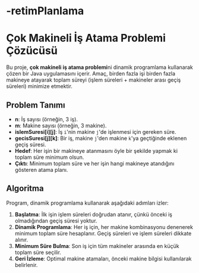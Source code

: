 # -retimPlanlama

# Çok Makineli İş Atama Problemi Çözücüsü

Bu proje, **çok makineli iş atama problemi**ni dinamik programlama kullanarak çözen bir Java uygulamasını içerir. Amaç, birden fazla işi birden fazla makineye atayarak toplam süreyi (işlem süreleri + makineler arası geçiş süreleri) minimize etmektir.

## Problem Tanımı
- **n**: İş sayısı (örneğin, 3 iş).
- **m**: Makine sayısı (örneğin, 3 makine).
- **islemSuresi[i][j]**: İş `i`'nin makine `j`'de işlenmesi için gereken süre.
- **gecisSuresi[j][k]**: Bir iş, makine `j`'den makine `k`'ya geçtiğinde eklenen geçiş süresi.
- **Hedef**: Her işin bir makineye atanmasını öyle bir şekilde yapmak ki toplam süre minimum olsun.
- **Çıktı**: Minimum toplam süre ve her işin hangi makineye atandığını gösteren atama planı.

## Algoritma
Program, dinamik programlama kullanarak aşağıdaki adımları izler:
1. **Başlatma**: İlk işin işlem süreleri doğrudan atanır, çünkü önceki iş olmadığından geçiş süresi yoktur.
2. **Dinamik Programlama**: Her iş için, her makine kombinasyonu denenerek minimum toplam süre hesaplanır. Geçiş süreleri ve işlem süreleri dikkate alınır.
3. **Minimum Süre Bulma**: Son iş için tüm makineler arasında en küçük toplam süre seçilir.
4. **Geri İzleme**: Optimal makine atamaları, önceki makine bilgisi kullanılarak belirlenir.
